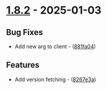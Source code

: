 # [1.8.2](https://github.com/seriaati/ambr/compare/v1.8.1..v1.8.2) - 2025-01-03

## Bug Fixes

- Add new arg to client - ([881fa04](https://github.com/seriaati/ambr/commit/881fa0455f5f8f060f405dd73ef73b076febc003))

## Features

- Add version fetching - ([8267e3a](https://github.com/seriaati/ambr/commit/8267e3a971f6213d90e152595c3feb86b3cd10e4))

